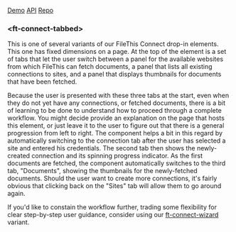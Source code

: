 [Demo](https://filethis.github.io/ft-connect-tabbed/components/ft-connect-tabbed/demo/)    [API](https://filethis.github.io/ft-connect-tabbed/components/ft-connect-tabbed/)    [Repo](https://github.com/filethis/ft-connect-tabbed)

### \<ft-connect-tabbed\>

This is one of several variants of our FileThis Connect drop-in elements. This one has fixed dimensions on a page. At the top of the element is a set of tabs that let the user switch between a panel for the available websites from which FileThis can fetch documents, a panel that lists all existing connections to sites, and a panel that displays thumbnails for documents that have been fetched.

Because the user is presented with these three tabs at the start, even when they do not yet have any connections, or fetched documents, there is a bit of learning to be done to understand how to proceed through a complete workflow. You might decide provide an explanation on the page that hosts this element, or just leave it to the user to figure out that there is a general progression from left to right. The component helps a bit in this regard by automatically switching to the connection tab after the user has selected a site and entered his credentials. The second tab then shows the newly-created connection and its spinning progress indicator. As the first documents are fetched, the component automatically switches to the third tab, "Documents", showing the thumbnails for the newly-fetched documents. Should the user want to create more connections, it's fairly obvious that clicking back on the "Sites" tab will allow them to go around again.

If you'd like to constain the workflow further, trading some flexibility for clear step-by-step user guidance, consider using our [ft-connect-wizard](https://github.com/filethis/ft-connect-wizard) variant.